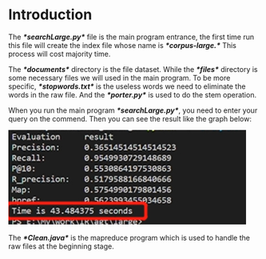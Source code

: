 # Introduction


The ***\*searchLarge.py\**** file is the main program entrance, the first time run this file will create the index file whose name is ***\*corpus-large.\**** This process will cost majority time. 

 

The ***\*documents\**** directory is the file dataset. While the ***\*files\**** directory is some necessary files we will used in the main program. To be more specific, ***\*stopwords.txt\**** is the useless words we need to eliminate the words in the raw file. And the ***\*porter.py\**** is used to do the stem operation.

 

When you run the main program ***\*searchLarge.py\****, you need to enter your query on the commend. Then you can see the result like the graph below:

![img](https://github.com/Sun-Yiming/cloud-CS5296/blob/master/g1.png) 

 

The ***\*Clean.java\**** is the mapreduce program which is used to handle the raw files at the beginning stage.

